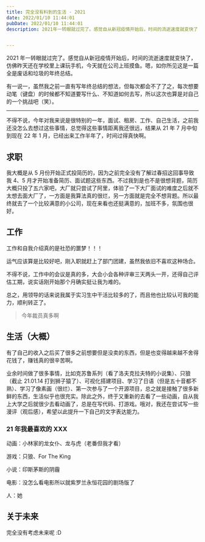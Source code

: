 ```yaml
---
title: 完全没有料到的生活 - 2021
date: 2022/01/10 11:44:01
pubDate: 2022/01/10 11:44:01
description: 2021年一转眼就过完了。感觉自从新冠疫情开始后，时间的流逝速度就变快了，仿佛昨天还在学校里上课玩手机，今天就在公司上班摸鱼。嗯，如你所见这是一篇全是废话和垃圾的年终总结


---
```


2021 年一转眼就过完了。感觉自从新冠疫情开始后，时间的流逝速度就变快了，仿佛昨天还在学校里上课玩手机，今天就在公司上班摸鱼。嗯，如你所见这是一篇全是废话和垃圾的年终总结。

有一说一，虽然我之前一直有写年终总结的想法，但每次都会不了了之，每次想要动笔（键盘）的时候都不知道要写什么、不知道如何去写，所以这次也算是对自己的一个挑战吧（笑）。

---

不得不说，今年对我来说是很特别的一年，面试、租房、工作、自己生活，之前我还没怎么去想过这些事情，总觉得这些事情距离我还很远，结果从 21 年 7 月中旬到现在 22 年 1 月，已经出来工作半年了，时间过得真快啊。

## 求职

我大概是从 5 月份开始正式投简历的，因为之前完全没有了解过春招这回事导致我 4、5 月才开始准备简历、面试题这些东西。不过我到是也不是很想背题，简历大概只投了五六家吧，大厂就只尝试了阿里，体验了一下大厂面试的难度之后就不太想去面大厂了，一方面是我算法真的很烂，另一方面就是完全不想背题。所以最终就去了一个比较满意的小公司，现在来看也还挺满意的，加班不多，氛围也很好。

## 工作

工作和自我介绍真的是社恐的噩梦！！！

运气应该算是比较好吧，刚入职就赶上了部门团建，虽然我依旧不喜欢这种场合。

不得不说，工作中的会议是真的多，大会小会各种评审三天两头一开，还得自己评估工期，说实话刚开始那个月确实挺让我为难的。

总之，用领导的话来说我属于实习生中干活比较多的了，而且他也比较认可我的能力，顺利转正了。

> 今年裁员真多啊

## 生活（大概）

有了自己的收入之后买了很多之前想要但是没卖的东西，但是也变得越来越不舍得花钱了，赚钱真的很辛苦啊。

业余时间做了很多事情，比如克苏鲁系列（看了洛夫克拉夫特的小说集）、只狼（截止 21.01.14 打到狮子猿了）、可视化搭建项目、学习了日语（但是五十音都不熟）、学习了像素画（很烂）、第一次参与了一个开源项目，总之就是接触了很多新鲜的东西，生活似乎也很充实。除此之外，终于又重新的去看了一些动画，自从我上大学之后就很少去看动画了，总是在写代码、打游戏。哦对，我还在尝试写一些漫评（观后感），希望以此提升一下自己的文字表达能力。

### 21 年我最喜欢的 XXX

动画：小林家的龙女仆、龙与虎（老番但我才看）

游戏：只狼、For The King

小说：印斯茅斯的阴霾

电影：没怎么看电影所以就紫罗兰永恒花园的剧场版了

人：她

## 关于未来

完全没有考虑未来呢 :D
